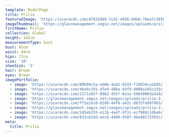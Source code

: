 ```yaml
---
template: ModelPage
title: Prilia
featuredImage: 'https://ucarecdn.com/d7432089-7cd1-4956-b9b0-78ee7c5856ff/'
imageThumbnail: 'https://glassmanagement.imgix.net/images/uploads/prilia-1.jpg'
firstName: Prilia
collection: Global
height: 142cm
measurementType: bust
bust: 65cm
waist: 64cm
hips: 72cm
size: '10'
shoeSize: '3'
hair: Brown
eyes: Brown
imagePortfolio:
  - image: 'https://ucarecdn.com/80b99c5a-e66b-4a42-8155-f18034ca1665/'
  - image: 'https://ucarecdn.com/4be9c191-dfe9-48be-93f8-d060a165c319/'
  - image: 'https://ucarecdn.com/2171a957-0862-455f-be1e-5964006da3a9/'
  - image: 'https://glassmanagement.imgix.net/images/uploads/prilia-3.jpg'
  - image: 'https://ucarecdn.com/ff1e2ac0-82d6-44f8-a02c-8033fa9970b3/'
  - image: 'https://glassmanagement.imgix.net/images/uploads/prilia-2.jpg'
  - image: 'https://ucarecdn.com/245eb155-e11b-4a4f-9f2c-ecf90dc1dbe6/'
  - image: 'https://ucarecdn.com/831c61dd-eec6-4496-9387-4be48172503c/'
meta:
  title: Prilia
---
```


